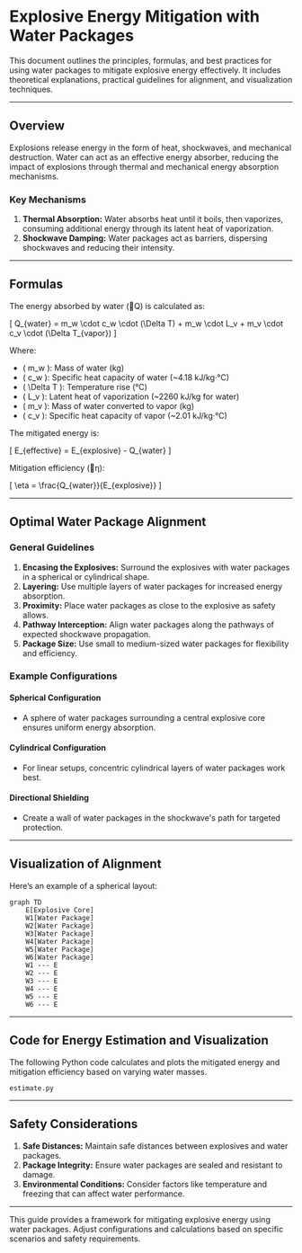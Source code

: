 # Explosive Energy Mitigation with Water Packages

This document outlines the principles, formulas, and best practices for using water packages to mitigate explosive energy effectively. It includes theoretical explanations, practical guidelines for alignment, and visualization techniques.

---

## **Overview**
Explosions release energy in the form of heat, shockwaves, and mechanical destruction. Water can act as an effective energy absorber, reducing the impact of explosions through thermal and mechanical energy absorption mechanisms.

### **Key Mechanisms**
1. **Thermal Absorption:** Water absorbs heat until it boils, then vaporizes, consuming additional energy through its latent heat of vaporization.
2. **Shockwave Damping:** Water packages act as barriers, dispersing shockwaves and reducing their intensity.

---

## **Formulas**
The energy absorbed by water (Q) is calculated as:

\[
Q_{water} = m_w \cdot c_w \cdot (\Delta T) + m_w \cdot L_v + m_v \cdot c_v \cdot (\Delta T_{vapor})
\]

Where:
- \( m_w \): Mass of water (kg)
- \( c_w \): Specific heat capacity of water (~4.18 kJ/kg·°C)
- \( \Delta T \): Temperature rise (°C)
- \( L_v \): Latent heat of vaporization (~2260 kJ/kg for water)
- \( m_v \): Mass of water converted to vapor (kg)
- \( c_v \): Specific heat capacity of vapor (~2.01 kJ/kg·°C)

The mitigated energy is:

\[
E_{effective} = E_{explosive} - Q_{water}
\]

Mitigation efficiency (η):

\[
\eta = \frac{Q_{water}}{E_{explosive}}
\]

---

## **Optimal Water Package Alignment**

### **General Guidelines**
1. **Encasing the Explosives:** Surround the explosives with water packages in a spherical or cylindrical shape.
2. **Layering:** Use multiple layers of water packages for increased energy absorption.
3. **Proximity:** Place water packages as close to the explosive as safety allows.
4. **Pathway Interception:** Align water packages along the pathways of expected shockwave propagation.
5. **Package Size:** Use small to medium-sized water packages for flexibility and efficiency.

### **Example Configurations**
#### **Spherical Configuration**
- A sphere of water packages surrounding a central explosive core ensures uniform energy absorption.

#### **Cylindrical Configuration**
- For linear setups, concentric cylindrical layers of water packages work best.

#### **Directional Shielding**
- Create a wall of water packages in the shockwave's path for targeted protection.

---

## **Visualization of Alignment**
Here’s an example of a spherical layout:

```mermaid
graph TD
    E[Explosive Core]
    W1[Water Package]
    W2[Water Package]
    W3[Water Package]
    W4[Water Package]
    W5[Water Package]
    W6[Water Package]
    W1 --- E
    W2 --- E
    W3 --- E
    W4 --- E
    W5 --- E
    W6 --- E
```

---

## **Code for Energy Estimation and Visualization**
The following Python code calculates and plots the mitigated energy and mitigation efficiency based on varying water masses.


`estimate.py`

---

## **Safety Considerations**
1. **Safe Distances:** Maintain safe distances between explosives and water packages.
2. **Package Integrity:** Ensure water packages are sealed and resistant to damage.
3. **Environmental Conditions:** Consider factors like temperature and freezing that can affect water performance.

---

This guide provides a framework for mitigating explosive energy using water packages. Adjust configurations and calculations based on specific scenarios and safety requirements.
